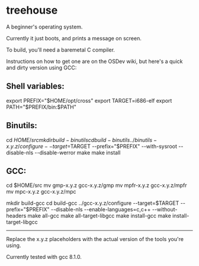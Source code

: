 # treehouse

A beginner's operating system.

Currently it just boots, and prints a message on screen.

To build, you'll need a baremetal C compiler. 

Instructions on how to get one are on the OSDev wiki, but
here's a quick and dirty version using GCC:

Shell variables:
----------------
export PREFIX="$HOME/opt/cross"
export TARGET=i686-elf
export PATH="$PREFIX/bin:$PATH"

Binutils:
---------
cd $HOME/src
mkdir build-binutils
cd build-binutils
../binutils-x.y.z/configure --target=$TARGET --prefix="$PREFIX" --with-sysroot --disable-nls --disable-werror
make
make install

GCC:
----
cd $HOME/src
mv gmp-x.y.z gcc-x.y.z/gmp
mv mpfr-x.y.z gcc-x.y.z/mpfr
mv mpc-x.y.z gcc-x.y.z/mpc

mkdir build-gcc
cd build-gcc
../gcc-x.y.z/configure --target=$TARGET --prefix="$PREFIX" --disable-nls --enable-languages=c,c++ --without-headers
make all-gcc
make all-target-libgcc
make install-gcc
make install-target-libgcc

----

Replace the x.y.z placeholders with the actual version of the tools you're using. 

Currently tested with gcc 8.1.0.
